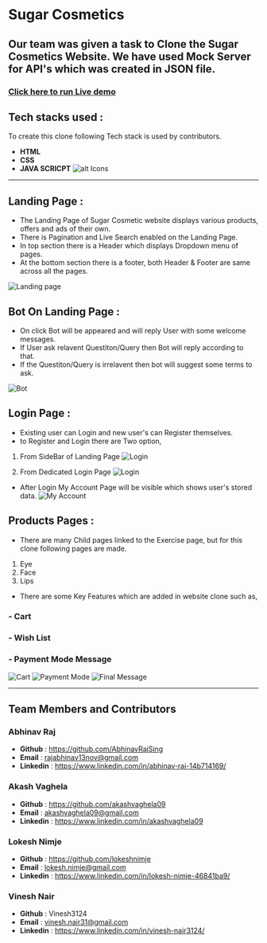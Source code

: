 # Sugar Cosmetics
Our team was given a task to Clone the Sugar Cosmetics Website.
We have used Mock Server for API's which was created in JSON file.
---

### [Click here to run Live demo](https://sugarcosmeticss.netlify.app/)

## Tech stacks used :
To create this clone following Tech stack is used by contributors.
* **HTML**
* **CSS**
* **JAVA SCRICPT**
![alt Icons](https://user-images.githubusercontent.com/30186107/29488525-f55a69d0-84da-11e7-8a39-5476f663b5eb.png)
***

## Landing Page :
- The Landing Page of Sugar Cosmetic website displays various products, offers and ads of their own.
- There is Pagination and Live Search enabled on the Landing Page.
- In top section there is a Header which displays Dropdown menu of pages.
- At the bottom section there is a footer, both Header & Footer are same across all the pages.

![Landing page](https://tgdown.eu-gb.mybluemix.net/4553440922795968/2021-02-06_10:23:32.jpg)

## Bot On Landing Page :
- On click Bot will be appeared and will reply User with some welcome messages.
- If User ask relavent Questiton/Query then Bot will reply according to that.
- If the Questiton/Query is irrelavent then bot will suggest some terms to ask.

![Bot](https://tgdown.eu-gb.mybluemix.net/4551929094307776/2021-02-06_09:53:31.jpg)

## Login Page :
- Existing user can Login and new user's can Register themselves.
- to Register and Login there are Two option, 
1. From SideBar of Landing Page
![Login](https://tgdown.eu-gb.mybluemix.net/4553544002011072/2021-02-06_10:29:50.jpg)

2. From Dedicated Login Page
![Login](https://tgdown.eu-gb.mybluemix.net/4553578361749440/2021-02-06_10:30:12.jpg)

- After Login My Account Page will be visible which shows user's stored data.
![My Account](https://tgdown.eu-gb.mybluemix.net/4551894734569408/2021-02-06_09:53:21.jpg)

## Products Pages : 
- There are many Child pages linked to the Exercise page, but for this clone following pages are made.
1. Eye
2. Face
3. Lips

- There are some Key Features which are added in website clone such as,

### - Cart
### - Wish List
### - Payment Mode Message

![Cart](https://tgdown.eu-gb.mybluemix.net/4551860374831040/2021-02-06_09:53:09.jpg)
![Payment Mode](https://tgdown.eu-gb.mybluemix.net/4551826015092672/2021-02-06_09:53:01.jpg)
![Final Message](https://tgdown.eu-gb.mybluemix.net/4551791655354304/2021-02-06_09:52:48.jpg)

*** 
## Team Members and Contributors
### Abhinav Raj
- **Github** : https://github.com/AbhinavRajSing
- **Email** : rajabhinav13nov@gmail.com
- **Linkedin** : https://www.linkedin.com/in/abhinav-raj-14b714169/

### Akash Vaghela
- **Github** : https://github.com/akashvaghela09
- **Email** :  akashvaghela09@gmail.com
- **Linkedin** : https://www.linkedin.com/in/akashvaghela09

### Lokesh Nimje
- **Github** : https://github.com/lokeshnimje
- **Email** : lokesh.nimje@gmail.com
- **Linkedin** : https://www.linkedin.com/in/lokesh-nimje-46841ba9/

### Vinesh Nair
- **Github** : Vinesh3124
- **Email** : vinesh.nair31@gmail.com
- **Linkedin** : https://www.linkedin.com/in/vinesh-nair3124/
